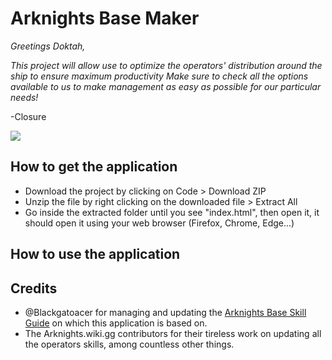 Arknights Base Maker
================================

<i>Greetings Doktah,

This project will allow use to optimize the operators' distribution around the ship
to ensure maximum productivity Make sure to check all the options available to us
to make management as easy as possible for our particular needs!</i>

-Closure

![](images/showcase.gif)

How to get the application
--------------------------

- Download the project by clicking on Code > Download ZIP
- Unzip the file by right clicking on the downloaded file > Extract All
- Go inside the extracted folder until you see "index.html", then open it,
  it should open it using your web browser (Firefox, Chrome, Edge...)

How to use the application
--------------------------




Credits
-----------------------------------------------------------------------

- @Blackgatoacer for managing and updating the [Arknights Base Skill Guide](https://docs.google.com/spreadsheets/d/1zYc2JU46X0XWmV7s1503bN4feRdOMa1eehrTQ2jGaiE)
on which this application is based on.
- The Arknights.wiki.gg contributors for their tireless work on updating all the operators skills, among countless other things.
